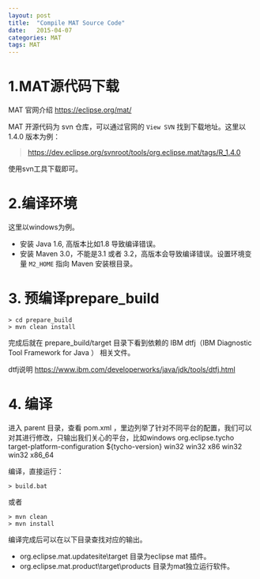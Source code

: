 ```yaml
---
layout: post
title:  "Compile MAT Source Code"
date:   2015-04-07
categories: MAT
tags: MAT
---
```



# 1.MAT源代码下载 #

MAT 官网介绍 https://eclipse.org/mat/

MAT 开源代码为 svn 仓库，可以通过官网的 `View SVN` 找到下载地址。这里以1.4.0 版本为例：
>  https://dev.eclipse.org/svnroot/tools/org.eclipse.mat/tags/R_1.4.0


使用svn工具下载即可。

# 2.编译环境 #

这里以windows为例。

- 安装 Java 1.6, 高版本比如1.8 导致编译错误。
- 安装 Maven 3.0，不能是3.1 或者 3.2，高版本会导致编译错误。设置环境变量 `M2_HOME` 指向 Maven 安装根目录。

# 3. 预编译prepare_build #

	> cd prepare_build
	> mvn clean install

完成后就在 prepare_build/target 目录下看到依赖的 IBM dtfj（IBM Diagnostic Tool Framework for Java ） 相关文件。


dtfj说明 https://www.ibm.com/developerworks/java/jdk/tools/dtfj.html

# 4. 编译 #
进入 parent 目录，查看 pom.xml ，里边列举了针对不同平台的配置，我们可以对其进行修改，只输出我们关心的平台，比如windows
		<groupId>org.eclipse.tycho</groupId>
							<artifactId>target-platform-configuration</artifactId>
							<version>${tycho-version}</version>
							<configuration>
								<environments>
									<environment>
										<os>win32</os>
										<ws>win32</ws>
										<arch>x86</arch>
									</environment>
									<environment>
										<os>win32</os>
										<ws>win32</ws>
										<arch>x86_64</arch>
									</environment>

编译，直接运行：
	
	> build.bat
	

或者

	> mvn clean
	> mvn install

编译完成后可以在以下目录查找对应的输出。

- org.eclipse.mat.updatesite\target   目录为eclipse mat 插件。
- org.eclipse.mat.product\target\products    目录为mat独立运行软件。